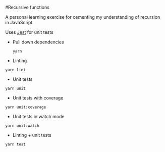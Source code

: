 #Recursive functions

A personal learning exercise for cementing my understanding of recursion in JavaScript.

Uses [Jest](https://facebook.github.io/jest/) for unit tests

* Pull down dependencies
  ```
  yarn
  ```
* Linting
 ```
 yarn lint
 ```
* Unit tests
```
yarn unit
```
* Unit tests with coverage
```
yarn unit:coverage
```
* Unit tests in watch mode
```
yarn unit:watch
```
* Linting + unit tests
```
yarn test
```
